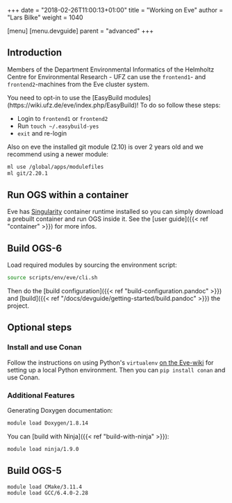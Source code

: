 +++
date = "2018-02-26T11:00:13+01:00"
title = "Working on Eve"
author = "Lars Bilke"
weight = 1040

[menu]
  [menu.devguide]
    parent = "advanced"
+++

## Introduction

Members of the Department Environmental Informatics of the Helmholtz Centre for Environmental Research - UFZ can use the `frontend1`- and `frontend2`-machines from the Eve cluster system.

<div class='note'>
You need to opt-in to use the [EasyBuild modules](https://wiki.ufz.de/eve/index.php/EasyBuild)! To do so follow these steps:

- Login to `frontend1` or `frontend2`
- Run `touch ~/.easybuild-yes`
- `exit` and re-login

Also on eve the installed git module (2.10) is over 2 years old and we recommend using a newer module:

```bash
ml use /global/apps/modulefiles
ml git/2.20.1
```

</div>

## Run OGS within a container

Eve has [Singularity](https://www.sylabs.io/singularity) container runtime installed so you can simply download a prebuilt container and run OGS inside it. See the [user guide]({{< ref "container" >}}) for more infos.

## Build OGS-6

Load required modules by sourcing the environment script:

```bash
source scripts/env/eve/cli.sh
```

Then do the [build configuration]({{< ref "build-configuration.pandoc" >}}) and [build]({{< ref "/docs/devguide/getting-started/build.pandoc" >}}) the project.

## Optional steps

### Install and use Conan

Follow the instructions on using Python's `virtualenv` [on the Eve-wiki](https://wiki.ufz.de/eve/index.php/Python#virtualenv) for setting up a local Python environment. Then you can `pip install conan` and use Conan.

### Additional Features

Generating Doxygen documentation:

```bash
module load Doxygen/1.8.14
```

You can [build with Ninja]({{< ref "build-with-ninja" >}}):

```bash
module load ninja/1.9.0
```

## Build OGS-5

```bash
module load CMake/3.11.4
module load GCC/6.4.0-2.28
```
